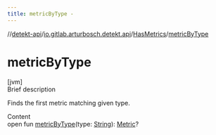 ```yaml
---
title: metricByType -
---
```

//[detekt-api](../../index.md)/[io.gitlab.arturbosch.detekt.api](../index.md)/[HasMetrics](index.md)/[metricByType](metric-by-type.md)



# metricByType  
[jvm]  
Brief description  


Finds the first metric matching given type.

  
Content  
open fun [metricByType](metric-by-type.md)(type: [String](https://kotlinlang.org/api/latest/jvm/stdlib/kotlin/-string/index.html)): [Metric](../-metric/index.md)?  



